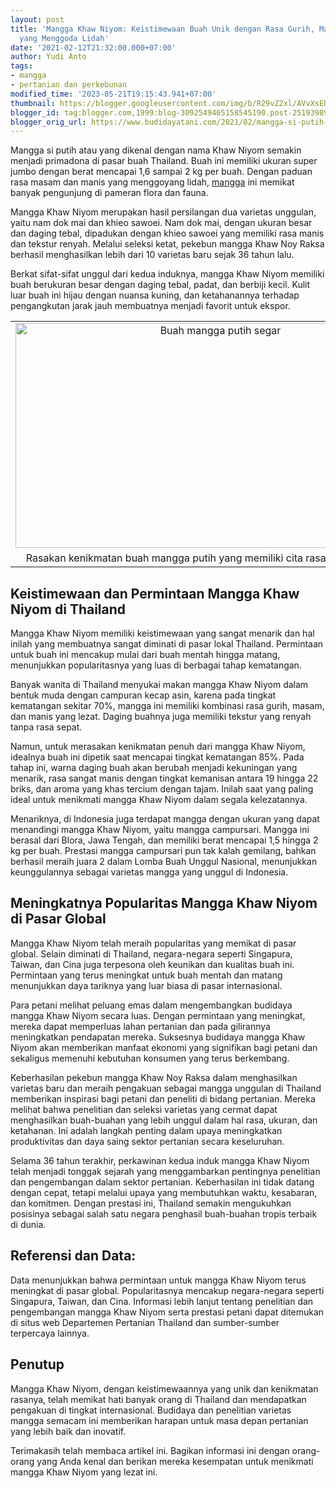 ```yaml
---
layout: post
title: 'Mangga Khaw Niyom: Keistimewaan Buah Unik dengan Rasa Gurih, Masam, dan Manis
  yang Menggoda Lidah'
date: '2021-02-12T21:32:00.000+07:00'
author: Yudi Anto
tags:
- mangga
- pertanian dan perkebunan
modified_time: '2023-05-21T19:15:43.941+07:00'
thumbnail: https://blogger.googleusercontent.com/img/b/R29vZ2xl/AVvXsEhsSii07T1E9QUOq9S8FwcNhIfBd1PsYMeCiLnd4lJFwe1dNzFnr4KkFOZ90poKtsyf6SNuCmciB-fp7o80Z0JAG6CIj5odWJh5KGuRuqk3P212Zl2poY8e8XWNyOk9aHzyjXmqXN-ysLJITJkaU00P0o8eFeDSiN-9JD6VOkPe1nSvMi0AW9C_UgsB2g/s72-w640-c-h360/Khaw%20Niyom%20white%20mango.jpg
blogger_id: tag:blogger.com,1999:blog-3092549465158545190.post-25193989247787166
blogger_orig_url: https://www.budidayatani.com/2021/02/mangga-si-putih-makin-digandrungi.html
---
```


<p>Mangga si putih atau yang dikenal dengan nama Khaw Niyom semakin menjadi primadona di pasar buah Thailand. Buah ini memiliki ukuran super jumbo dengan berat mencapai 1,6 sampai 2 kg per buah. Dengan paduan rasa masam dan manis yang menggoyang lidah, <a href="https://www.budidayatani.com/search/label/mangga">mangga</a> ini memikat banyak pengunjung di pameran flora dan fauna.</p><p>Mangga Khaw Niyom merupakan hasil persilangan dua varietas unggulan, yaitu nam dok mai dan khieo sawoei. Nam dok mai, dengan ukuran besar dan daging tebal, dipadukan dengan khieo sawoei yang memiliki rasa manis dan tekstur renyah. Melalui seleksi ketat, pekebun mangga Khaw Noy Raksa berhasil menghasilkan lebih dari 10 varietas baru sejak 36 tahun lalu.</p><p>Berkat sifat-sifat unggul dari kedua induknya, mangga Khaw Niyom memiliki buah berukuran besar dengan daging tebal, padat, dan berbiji kecil. Kulit luar buah ini hijau dengan nuansa kuning, dan ketahanannya terhadap pengangkutan jarak jauh membuatnya menjadi favorit untuk ekspor.</p><table align="center" cellpadding="0" cellspacing="0" class="tr-caption-container" style="margin-left: auto; margin-right: auto;"><tbody><tr><td style="text-align: center;"><a href="https://blogger.googleusercontent.com/img/b/R29vZ2xl/AVvXsEhsSii07T1E9QUOq9S8FwcNhIfBd1PsYMeCiLnd4lJFwe1dNzFnr4KkFOZ90poKtsyf6SNuCmciB-fp7o80Z0JAG6CIj5odWJh5KGuRuqk3P212Zl2poY8e8XWNyOk9aHzyjXmqXN-ysLJITJkaU00P0o8eFeDSiN-9JD6VOkPe1nSvMi0AW9C_UgsB2g/s2135/Khaw%20Niyom%20white%20mango.jpg" imageanchor="1" style="margin-left: auto; margin-right: auto;"><img alt="Buah mangga putih segar" border="0" data-original-height="1200" data-original-width="2135" height="360" src="https://blogger.googleusercontent.com/img/b/R29vZ2xl/AVvXsEhsSii07T1E9QUOq9S8FwcNhIfBd1PsYMeCiLnd4lJFwe1dNzFnr4KkFOZ90poKtsyf6SNuCmciB-fp7o80Z0JAG6CIj5odWJh5KGuRuqk3P212Zl2poY8e8XWNyOk9aHzyjXmqXN-ysLJITJkaU00P0o8eFeDSiN-9JD6VOkPe1nSvMi0AW9C_UgsB2g/w640-h360/Khaw%20Niyom%20white%20mango.jpg" title="Nikmati kelezatan buah mangga putih dengan kualitas tinggi yang memanjakan lidah" width="640" /></a></td></tr><tr><td class="tr-caption" style="text-align: center;">Rasakan kenikmatan buah mangga putih yang memiliki cita rasa eksotis dan unik</td></tr></tbody></table><h2>Keistimewaan dan Permintaan Mangga Khaw Niyom di Thailand</h2><p>Mangga Khaw Niyom memiliki keistimewaan yang sangat menarik dan hal inilah yang membuatnya sangat diminati di pasar lokal Thailand. Permintaan untuk buah ini mencakup mulai dari buah mentah hingga matang, menunjukkan popularitasnya yang luas di berbagai tahap kematangan.</p><p>Banyak wanita di Thailand menyukai makan mangga Khaw Niyom dalam bentuk muda dengan campuran kecap asin, karena pada tingkat kematangan sekitar 70%, mangga ini memiliki kombinasi rasa gurih, masam, dan manis yang lezat. Daging buahnya juga memiliki tekstur yang renyah tanpa rasa sepat.</p><p>Namun, untuk merasakan kenikmatan penuh dari mangga Khaw Niyom, idealnya buah ini dipetik saat mencapai tingkat kematangan 85%. Pada tahap ini, warna daging buah akan berubah menjadi kekuningan yang menarik, rasa sangat manis dengan tingkat kemanisan antara 19 hingga 22 briks, dan aroma yang khas tercium dengan tajam. Inilah saat yang paling ideal untuk menikmati mangga Khaw Niyom dalam segala kelezatannya.</p><p>Menariknya, di Indonesia juga terdapat mangga dengan ukuran yang dapat menandingi mangga Khaw Niyom, yaitu mangga campursari. Mangga ini berasal dari Blora, Jawa Tengah, dan memiliki berat mencapai 1,5 hingga 2 kg per buah. Prestasi mangga campursari pun tak kalah gemilang, bahkan berhasil meraih juara 2 dalam Lomba Buah Unggul Nasional, menunjukkan keunggulannya sebagai varietas mangga yang unggul di Indonesia.</p><h2>Meningkatnya Popularitas Mangga Khaw Niyom di Pasar Global</h2><p>Mangga Khaw Niyom telah meraih popularitas yang memikat di pasar global. Selain diminati di Thailand, negara-negara seperti Singapura, Taiwan, dan Cina juga terpesona oleh keunikan dan kualitas buah ini. Permintaan yang terus meningkat untuk buah mentah dan matang menunjukkan daya tariknya yang luar biasa di pasar internasional.</p><p>Para petani melihat peluang emas dalam mengembangkan budidaya mangga Khaw Niyom secara luas. Dengan permintaan yang meningkat, mereka dapat memperluas lahan pertanian dan pada gilirannya meningkatkan pendapatan mereka. Suksesnya budidaya mangga Khaw Niyom akan memberikan manfaat ekonomi yang signifikan bagi petani dan sekaligus memenuhi kebutuhan konsumen yang terus berkembang.</p><p>Keberhasilan pekebun mangga Khaw Noy Raksa dalam menghasilkan varietas baru dan meraih pengakuan sebagai mangga unggulan di Thailand memberikan inspirasi bagi petani dan peneliti di bidang pertanian. Mereka melihat bahwa penelitian dan seleksi varietas yang cermat dapat menghasilkan buah-buahan yang lebih unggul dalam hal rasa, ukuran, dan ketahanan. Ini adalah langkah penting dalam upaya meningkatkan produktivitas dan daya saing sektor pertanian secara keseluruhan.</p><p>Selama 36 tahun terakhir, perkawinan kedua induk mangga Khaw Niyom telah menjadi tonggak sejarah yang menggambarkan pentingnya penelitian dan pengembangan dalam sektor pertanian. Keberhasilan ini tidak datang dengan cepat, tetapi melalui upaya yang membutuhkan waktu, kesabaran, dan komitmen. Dengan prestasi ini, Thailand semakin mengukuhkan posisinya sebagai salah satu negara penghasil buah-buahan tropis terbaik di dunia.</p><h2>Referensi dan Data:</h2><p>Data menunjukkan bahwa permintaan untuk mangga Khaw Niyom terus meningkat di pasar global. Popularitasnya mencakup negara-negara seperti Singapura, Taiwan, dan Cina. Informasi lebih lanjut tentang penelitian dan pengembangan mangga Khaw Niyom serta prestasi petani dapat ditemukan di situs web Departemen Pertanian Thailand dan sumber-sumber terpercaya lainnya.</p><h2>Penutup</h2><p>Mangga Khaw Niyom, dengan keistimewaannya yang unik dan kenikmatan rasanya, telah memikat hati banyak orang di Thailand dan mendapatkan pengakuan di tingkat internasional. Budidaya dan penelitian varietas mangga semacam ini memberikan harapan untuk masa depan pertanian yang lebih baik dan inovatif.</p><p>Terimakasih telah membaca artikel ini. Bagikan informasi ini dengan orang-orang yang Anda kenal dan berikan mereka kesempatan untuk menikmati mangga Khaw Niyom yang lezat ini.</p>